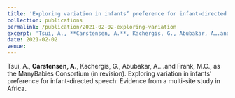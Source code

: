 ```yaml
---
title: 'Exploring variation in infants’ preference for infant-directed speech: Evidence from a multi-site study in Africa'
collection: publications
permalink: /publication/2021-02-02-exploring-variation
excerpt: 'Tsui, A., **Carstensen, A.**, Kachergis, G., Abubakar, A….and Frank, M.C., as the ManyBabies Consortium (in revision). Exploring variation in infants’ preference for infant-directed speech: Evidence from a multi-site study in Africa.'
date: 2021-02-02
venue:
---
```

Tsui, A., **Carstensen, A.**, Kachergis, G., Abubakar, A….and Frank, M.C., as the ManyBabies Consortium (in revision). Exploring variation in infants’ preference for infant-directed speech: Evidence from a multi-site study in Africa.